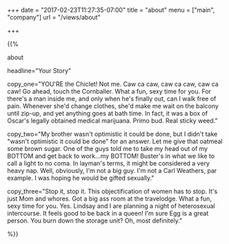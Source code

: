 +++
date = "2017-02-23T11:27:35-07:00"
title = "about"
menu  = ["main", "company"]
url   = "/views/about"

+++

{{%

  about

  headline="Your Story"

  copy_one="YOU'RE the Chiclet! Not me. Caw ca caw, caw ca caw, caw ca caw! Go ahead, touch the Cornballer. What a fun, sexy time for you. For there's a man inside me, and only when he's finally out, can I walk free of pain. Whenever she'd change clothes, she'd make me wait on the balcony until zip-up, and yet anything goes at bath time. In fact, it was a box of Oscar's legally obtained medical marijuana. Primo bud. Real sticky weed."

  copy_two="My brother wasn't optimistic it could be done, but I didn't take "wasn't optimistic it could be done" for an answer. Let me give that oatmeal some brown sugar. One of the guys told me to take my head out of my BOTTOM and get back to work…my BOTTOM! Buster's in what we like to call a light to no coma. In layman's terms, it might be considered a very heavy nap. Well, obviously, I'm not a big guy. I'm not a Carl Weathers, par example. I was hoping he would be gifted sexually."

  copy_three="Stop it, stop it. This objectification of women has to stop. It's just Mom and whores. Got a big ass room at the travelodge. What a fun, sexy time for you. Yes. Lindsay and I are planning a night of heterosexual intercourse. It feels good to be back in a queen! I'm sure Egg is a great person. You burn down the storage unit? Oh, most definitely."

 %}}
